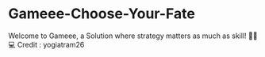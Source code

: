 # Gameee-Choose-Your-Fate
Welcome to Gameee, a Solution where strategy matters as much as skill! 🕵️‍♂️💻 Credit : yogiatram26
